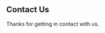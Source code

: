 <h2 class="pt-2 pb-2 text-center">Contact Us</h2>

<div class="row justify-content-center">
  <div class="col-12 col-lg-6">
    Thanks for getting in contact with us.
  </div>
</div>

